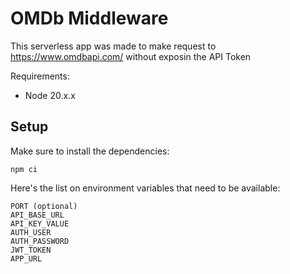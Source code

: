 # **OMDb Middleware**

This serverless app was made to make request to https://www.omdbapi.com/ without exposin the API Token

Requirements:

- Node 20.x.x

## Setup

Make sure to install the dependencies:

```
npm ci
```

Here's the list on environment variables that need to be available:

```
PORT (optional)
API_BASE_URL
API_KEY_VALUE
AUTH_USER
AUTH_PASSWORD
JWT_TOKEN
APP_URL
```
